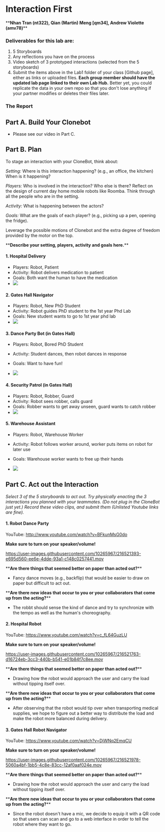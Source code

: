 # Interaction First
\*\***Nhan Tran (nt322), Qian (Martin) Meng [qm34], Andrew Violette (amv78)**\*\*


### Deliverables for this lab are: 
1. 5 Storyboards
2. Any reflections you have on the process
3. Video sketch of 3 prototyped interactions (selected from the 5 storyboards)
4. Submit the items above in the Lab1 folder of your class [Github page], either as links or uploaded files. **Each group member should have the updated lab page linked to their own Lab Hub.** Better yet, you could replicate the data in your own repo so that you don't lose anything if your partner modifies or deletes their files later.

### The Report


## Part A. Build Your Clonebot

- Please see our video in Part C.


## Part B. Plan 

To stage an interaction with your CloneBot, think about:

_Setting:_ Where is this interaction happening? (e.g., an office, the kitchen) When is it happening?

_Players:_ Who is involved in the interaction? Who else is there? Reflect on the design of current day home mobile robots like Roomba. Think through all the people who are in the setting.

_Activity:_ What is happening between the actors?

_Goals:_ What are the goals of each player? (e.g., picking up a pen, opening the fridge). 

Leverage the possible motions of Clonebot and the extra degree of freedom provided by the motor on the top.

\*\***Describe your setting, players, activity and goals here.**\*\*

#### 1. Hospital Delivery
- Players: Robot, Patient
- Activity: Robot delivers medication to patient 
- Goals: Both want the human to have the medication
- <img src="img/hospital_delivery.png" />

#### 2. Gates Hall Navigator
- Players: Robot, New PhD Student
- Activity: Robot guides PhD student to the 1st year Phd Lab
- Goals: New student wants to go to 1st year phd lab
- <img src="img/gates_navigator.png" />

#### 3. Dance Party Bot (in Gates Hall)
- Players: Robot, Bored PhD Student
- Activity: Student dances, then robot dances in response
- Goals: Want to have fun!

- <img src="img/dance_partier.png" />

#### 4. Security Patrol (in Gates Hall)
- Players: Robot, Robber, Guard
- Activity: Robot sees robber, calls guard
- Goals: Robber wants to get away unseen, guard wants to catch robber
- <img src="img/security_patrol.png" />

#### 5. Warehouse Assistant
- Players: Robot, Warehouse Worker
- Activity: Robot follows worker around, worker puts items on robot for later use
- Goals: Warehouse worker wants to free up their hands

- <img src="img/warehouse_assistant.png" />


## Part C. Act out the Interaction


_Select 3 of the 5 storyboards to act out. Try physically enacting the 3 interactions you planned with your teammates. (Do not plug in the CloneBot just yet.) Record these video clips, and submit them (Unlisted Youtube links are fine)._

#### 1. Robot Dance Party

YouTube: http://www.youtube.com/watch?v=BFkunMsG0do

__Make sure to turn on your speaker/volume!__

https://user-images.githubusercontent.com/10265967/216521393-e695d560-ee6e-4dde-93a1-c148c0257441.mov


\*\***Are there things that seemed better on paper than acted out?**\*\*
-  Fancy dance moves (e.g., backflip) that would be easier to draw on paper but difficult to act out.

\*\***Are there new ideas that occur to you or your collaborators that come up from the acting?**\*\*
- The robbt should sense the kind of dance and try to synchronize with the tempo as well as the human's choreography.


#### 2. Hospital Robot

YouTube: https://www.youtube.com/watch?v=c_fL64GuzLU

__Make sure to turn on your speaker/volume!__

https://user-images.githubusercontent.com/10265967/216521763-d16724eb-3cc3-440b-b541-e01b84f7c8ee.mov


\*\***Are there things that seemed better on paper than acted out?**\*\*
-  Drawing how the robot would approach the user and carry the load without tipping itself over.

\*\***Are there new ideas that occur to you or your collaborators that come up from the acting?**\*\*
- After observing that the robot would tip over when transporting medical supplies, we hope to figure out a better way to distribute the load and make the robot more balanced during delivery.


#### 3. Gates Hall Robot Navigator

YouTube: https://www.youtube.com/watch?v=DjWNq2EmqCU

__Make sure to turn on your speaker/volume!__

https://user-images.githubusercontent.com/10265967/216521978-5060a4bf-1bb5-4c8e-83cc-12af0aaf024e.mov


\*\***Are there things that seemed better on paper than acted out?**\*\*
-  Drawing how the robot would approach the user and carry the load without tipping itself over.

\*\***Are there new ideas that occur to you or your collaborators that come up from the acting?**\*\*

- Since the robot doesn't have a mic, we decide to equip it with a QR code so that users can scan and go to a web interface in order to tell the robot where they want to go.


